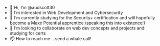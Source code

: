 - 👋 Hi, I’m @audscott30
- 👀 I’m interested in Web Development and Cybersecurity
- 🌱 I’m currently studying for the Security+ certification and will hopefully become a Maxx Potential apprentice (speaking this into existence!)
- 💞️ I’m looking to collaborate on web dev concepts and projects and studying for certs
- 📫 How to reach me ...send a whale call!

<!---
audscott30/audscott30 is a ✨ special ✨ repository because its `README.md` (this file) appears on your GitHub profile.
You can click the Preview link to take a look at your changes.
--->
